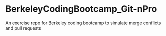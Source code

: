 # BerkeleyCodingBootcamp_Git-nPro
An exercise repo for Berkeley coding bootcamp to simulate merge conflicts and pull requests
